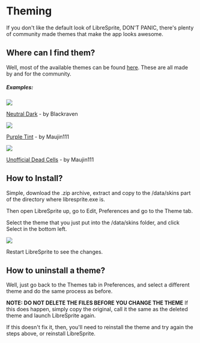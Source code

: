 # Theming

If you don't like the default look of LibreSprite, DON'T PANIC, there's plenty of community made themes that make the app looks awesome.



## Where can I find them?

Well, most of the available themes can be found [here](https://libresprite.github.io/#!/resources). These are all made by and for the community.

##### Examples:

![](https://libresprite.github.io/assets/neutralDarkPreview.png)

[Neutral Dark](https://github.com/maujin111/neutral-dark-theme/archive/refs/heads/main.zip) - by Blackraven



![](https://libresprite.github.io/assets/purpleTintPreview.png)

[Purple Tint](https://github.com/maujin111/purpleTint-libreSprite-Theme/archive/refs/heads/main.zip) - by Maujin111



![](https://libresprite.github.io/assets/unofficialDeadCellsPreview.png)

[Unofficial Dead Cells](https://github.com/maujin111/unofficialDeadCellsTheme/archive/refs/heads/main.zip) - by Maujin111



## How to Install?

Simple, download the .zip archive, extract and copy to the /data/skins part of the directory where libresprite.exe is. 

Then open LibreSprite up, go to Edit, Preferences and go to the Theme tab.

Select the theme that you just put into the /data/skins folder, and click Select in the bottom left.

![](C:\Users\charl\AppData\Roaming\marktext\images\2022-02-07-19-53-19-image.png)

Restart LibreSprite to see the changes.





## How to uninstall a theme?

Well, just go back to the Themes tab in Preferences, and select a different theme and do the same process as before. 





**NOTE: DO NOT DELETE THE FILES BEFORE YOU CHANGE THE THEME** If this does happen, simply copy the original, call it the same as the deleted theme and launch LibreSprite again.

If this doesn't fix it, then, you'll need to reinstall the theme and try again the steps above, or reinstall LibreSprite.
